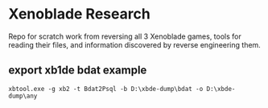 # Xenoblade Research

Repo for scratch work from reversing all 3 Xenoblade games, tools for reading their files, and information discovered by reverse engineering them.

## export xb1de bdat example

    xbtool.exe -g xb2 -t Bdat2Psql -b D:\xbde-dump\bdat -o D:\xbde-dump\any
